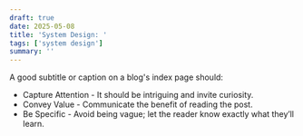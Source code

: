 ```yaml
---
draft: true
date: 2025-05-08
title: 'System Design: '
tags: ['system design']
summary: ''
---
```


A good subtitle or caption on a blog's index page should:

- Capture Attention - It should be intriguing and invite curiosity.
- Convey Value - Communicate the benefit of reading the post.
- Be Specific - Avoid being vague; let the reader know exactly what they’ll learn.
